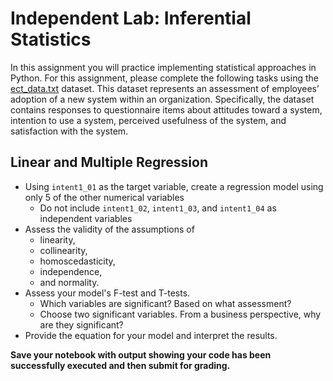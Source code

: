 # Independent Lab: Inferential Statistics

In this assignment you will practice implementing statistical approaches in Python. For this assignment, please complete the following tasks using the [ect_data.txt](/data/ect_data.txt) dataset. This dataset represents an assessment of employees’ adoption of a new system within an organization. Specifically, the dataset contains responses to questionnaire items about attitudes toward a system, intention to use a system, perceived usefulness of the system, and satisfaction with the system.

## Linear and Multiple Regression

* Using `intent1_01` as the target variable, create a regression model using only 5 of the other numerical variables
  * Do not include `intent1_02`, `intent1_03`, and `intent1_04` as independent variables
* Assess the validity of the assumptions of 
  * linearity,
  * collinearity,
  * homoscedasticity,
  * independence,
  * and normality.
* Assess your model's F-test and T-tests. 
  * Which variables are significant? Based on what assessment? 
  * Choose two significant variables. From a business perspective, why are they significant?
* Provide the equation for your model and interpret the results.

**Save your notebook with output showing your code has been successfully executed and then submit for grading.**
